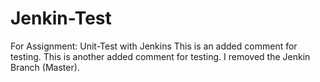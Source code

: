 # Jenkin-Test
For Assignment: Unit-Test with Jenkins
This is an added comment for testing.
This is another added comment for testing.
I removed the Jenkin Branch (Master).
